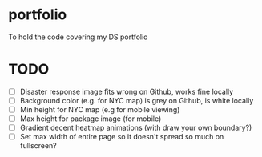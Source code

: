 # portfolio
 To hold the code covering my DS portfolio

# TODO
- [ ] Disaster response image fits wrong on Github, works fine locally
- [ ] Background color (e.g. for NYC map) is grey on Github, is white locally
- [ ] Min height for NYC map (e.g for mobile viewing)
- [ ] Max height for package image (for mobile)
- [ ] Gradient decent heatmap animations (with draw your own boundary?)
- [ ] Set max width of entire page so it doesn't spread so much on fullscreen?